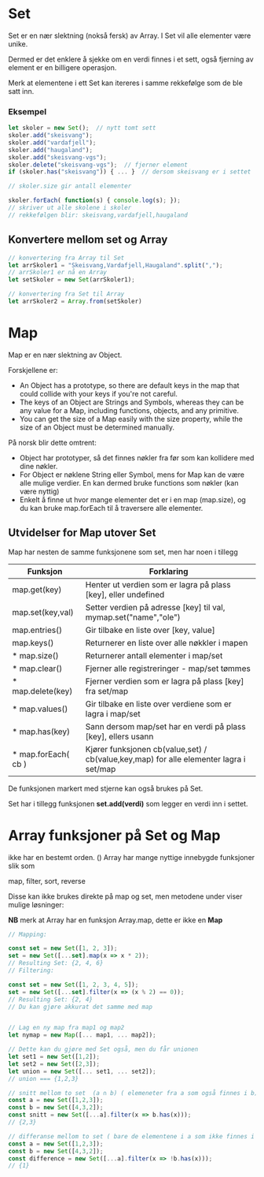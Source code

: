 # Set

Set er en nær slektning (nokså fersk) av Array.
I Set vil alle elementer være unike.

Dermed er det enklere å sjekke om en verdi finnes i et sett, også
fjerning av element er en billigere operasjon.

Merk at elementene i ett Set kan itereres i samme rekkefølge som de ble satt inn.

### Eksempel
```javascript
let skoler = new Set();  // nytt tomt sett
skoler.add("skeisvang");
skoler.add("vardafjell");
skoler.add("haugaland");
skoler.add("skeisvang-vgs");
skoler.delete("skeisvang-vgs");  // fjerner element
if (skoler.has("skeisvang")) { ... }  // dersom skeisvang er i settet

// skoler.size gir antall elementer

skoler.forEach( function(s) { console.log(s); });
// skriver ut alle skolene i skoler
// rekkefølgen blir: skeisvang,vardafjell,haugaland 

```
## Konvertere mellom set og Array

```javascript
// konvertering fra Array til Set
let arrSkoler1 = "Skeisvang,Vardafjell,Haugaland".split(",");
// arrSkoler1 er nå en Array
let setSkoler = new Set(arrSkoler1);

// konvertering fra Set til Array
let arrSkoler2 = Array.from(setSkoler)
```

# Map

Map er en nær slektning av Object.

Forskjellene er:

* An Object has a prototype, so there are default keys in the map that
  could collide with your keys if you're not careful. 
* The keys of an Object are Strings and Symbols, whereas they can be any value for a Map, 
  including functions, objects, and any primitive.
* You can get the size of a Map easily with the size property, while the size of an Object must be determined manually. 

På norsk blir dette omtrent:
* Object har prototyper, så det finnes nøkler fra før som kan kollidere med dine nøkler.
* For Object er nøklene String eller Symbol, mens for Map kan de være alle mulige verdier.
  En kan dermed bruke functions som nøkler (kan være nyttig)
* Enkelt å finne ut hvor mange elementer det er i en map (map.size),
  og du kan bruke map.forEach til å traversere alle elementer.

## Utvidelser for Map utover Set

Map har nesten de samme funksjonene som set, men har noen i tillegg

|Funksjon | Forklaring 
|- |- |
| map.get(key)                    | Henter ut verdien som er lagra på plass [key], eller undefined
| map.set(key,val)                |Setter verdien på adresse [key] til val, mymap.set("name","ole")
| map.entries()                   |Gir tilbake en liste over [key, value]
| map.keys()                      |Returnerer en liste over alle nøkkler i mapen
|* map.size()                     |Returnerer antall elementer i map/set
|* map.clear()                    |Fjerner alle registreringer - map/set tømmes
|* map.delete(key)                |Fjerner verdien som er lagra på plass [key] fra set/map
|* map.values()                   | Gir tilbake en liste over verdiene som er lagra i map/set
|* map.has(key)                   | Sann dersom map/set har en verdi på plass [key], ellers usann
|* map.forEach( cb )              | Kjører funksjonen cb(value,set) / cb(value,key,map) for alle elementer lagra i set/map

De funksjonen markert med stjerne kan også brukes på Set.

Set har i tillegg funksjonen **set.add(verdi)**  som legger en verdi inn i settet.


# Array funksjoner på Set og Map
 ikke har en bestemt orden.
()
Array har mange nyttige innebygde funksjoner slik som

map, filter, sort, reverse

Disse kan ikke brukes direkte på map og set, men metodene under viser mulige løsninger:

**NB** merk at Array har en funksjon Array.map, dette er ikke en **Map**


```javascript
// Mapping:

const set = new Set([1, 2, 3]);
set = new Set([...set].map(x => x * 2));
// Resulting Set: {2, 4, 6}
// Filtering:

const set = new Set([1, 2, 3, 4, 5]);
set = new Set([...set].filter(x => (x % 2) == 0));
// Resulting Set: {2, 4}
// Du kan gjøre akkurat det samme med map


// Lag en ny map fra map1 og map2
let nymap = new Map([... map1, ... map2]);

// Dette kan du gjøre med Set også, men du får unionen
let set1 = new Set([1,2]);
let set2 = new Set([2,3]);
let union = new Set([... set1, ... set2]);
// union === {1,2,3}

// snitt mellom to set  (a ∩ b) ( elemeneter fra a som også finnes i b)
const a = new Set([1,2,3]);
const b = new Set([4,3,2]);
const snitt = new Set([...a].filter(x => b.has(x)));
// {2,3}

// differanse mellom to set ( bare de elementene i a som ikke finnes i b)
const a = new Set([1,2,3]);
const b = new Set([4,3,2]);
const difference = new Set([...a].filter(x => !b.has(x)));
// {1}

```
